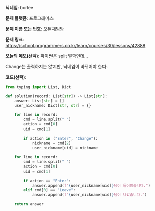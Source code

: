 **닉네임**: borlee

**문제 플랫폼**: 프로그래머스

**문제 이름 또는 번호**: 오픈채팅방

**문제 링크**: https://school.programmers.co.kr/learn/courses/30/lessons/42888

**오늘의 메모(선택)**: 
파이썬은 split 딸깍인데...

Change는 출력하지는 않지만, 닉네임이 바뀌어야 한다.

**코드(선택)**:

```python
from typing import List, Dict

def solution(record: List[str]) -> List[str]:
    answer: List[str] = []
    user_nickname: Dict[str, str] = {}
    
    for line in record:
        cmd = line.split(" ")
        action = cmd[0]
        uid = cmd[1]
        
        if action in ("Enter", "Change"):
            nickname = cmd[2]
            user_nickname[uid] = nickname
            
    for line in record:
        cmd = line.split(" ")
        action = cmd[0]
        uid = cmd[1]
        
        if action == "Enter":
            answer.append(f"{user_nickname[uid]}님이 들어왔습니다.")
        elif cmd[0] == "Leave":
            answer.append(f"{user_nickname[uid]}님이 나갔습니다.")
    
    return answer
```
